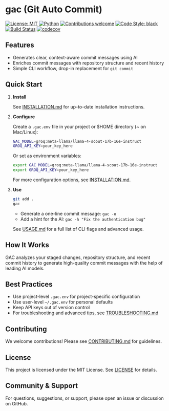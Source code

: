 # gac (Git Auto Commit)

[![License: MIT](https://img.shields.io/badge/License-MIT-yellow.svg)](LICENSE)
[![Python](https://img.shields.io/badge/python-3.13-blue.svg)](https://www.python.org/downloads/release/python-3130/)
[![Contributions welcome](https://img.shields.io/badge/contributions-welcome-brightgreen.svg)](CONTRIBUTING.md)
[![Code Style: black](https://img.shields.io/badge/code%20style-black-000000.svg)](https://github.com/psf/black)
[![Build Status](https://github.com/cellwebb/gac/actions/workflows/ci.yml/badge.svg)](https://github.com/cellwebb/gac/actions)
[![codecov](https://codecov.io/gh/cellwebb/gac/branch/main/graph/badge.svg)](https://app.codecov.io/gh/cellwebb/gac)

## Features

- Generates clear, context-aware commit messages using AI
- Enriches commit messages with repository structure and recent history
- Simple CLI workflow, drop-in replacement for `git commit`

## Quick Start

1. **Install**

   See [INSTALLATION.md](INSTALLATION.md) for up-to-date installation instructions.

2. **Configure**

   Create a `.gac.env` file in your project or $HOME directory (~ on Mac/Linux):

   ```sh
   GAC_MODEL=groq:meta-llama/llama-4-scout-17b-16e-instruct
   GROQ_API_KEY=your_key_here
   ```

   Or set as environment variables:

   ```sh
   export GAC_MODEL=groq:meta-llama/llama-4-scout-17b-16e-instruct
   export GROQ_API_KEY=your_key_here
   ```

   For more configuration options, see [INSTALLATION.md](INSTALLATION.md).

3. **Use**

   ```sh
   git add .
   gac
   ```

   - Generate a one-line commit message: `gac -o`
   - Add a hint for the AI: `gac -h "Fix the authentication bug"`

   See [USAGE.md](USAGE.md) for a full list of CLI flags and advanced usage.

## How It Works

GAC analyzes your staged changes, repository structure, and recent commit history to generate high-quality commit
messages with the help of leading AI models.

## Best Practices

- Use project-level `.gac.env` for project-specific configuration
- Use user-level `~/.gac.env` for personal defaults
- Keep API keys out of version control
- For troubleshooting and advanced tips, see [TROUBLESHOOTING.md](TROUBLESHOOTING.md)

## Contributing

We welcome contributions! Please see [CONTRIBUTING.md](CONTRIBUTING.md) for guidelines.

## License

This project is licensed under the MIT License. See [LICENSE](LICENSE) for details.

## Community & Support

For questions, suggestions, or support, please open an issue or discussion on GitHub.
